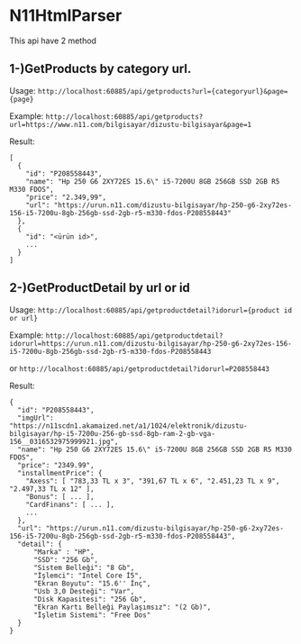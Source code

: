 # N11HtmlParser
This api have 2 method

## 1-)GetProducts by category url.

Usage: ``` http://localhost:60885/api/getproducts?url={categoryurl}&page={page} ```

Example: ``` http://localhost:60885/api/getproducts?url=https://www.n11.com/bilgisayar/dizustu-bilgisayar&page=1 ```

Result:
```
[
  {
    "id": "P208558443",
    "name": "Hp 250 G6 2XY72ES 15.6\" i5-7200U 8GB 256GB SSD 2GB R5 M330 FDOS",
    "price": "2.349,99",
    "url": "https://urun.n11.com/dizustu-bilgisayar/hp-250-g6-2xy72es-156-i5-7200u-8gb-256gb-ssd-2gb-r5-m330-fdos-P208558443"
  },
  {
    "id": "<ürün id>",
    ...
  }
]
```

## 2-)GetProductDetail by url or id

Usage: ``` http://localhost:60885/api/getproductdetail?idorurl={product id or url} ```

Example: ``` http://localhost:60885/api/getproductdetail?idorurl=https://urun.n11.com/dizustu-bilgisayar/hp-250-g6-2xy72es-156-i5-7200u-8gb-256gb-ssd-2gb-r5-m330-fdos-P208558443 ```

or
``` http://localhost:60885/api/getproductdetail?idorurl=P208558443 ```

Result: 

```
{
  "id": "P208558443",
  "imgUrl": "https://n11scdn1.akamaized.net/a1/1024/elektronik/dizustu-bilgisayar/hp-i5-7200u-256-gb-ssd-8gb-ram-2-gb-vga-156__0316532975999921.jpg",
  "name": "Hp 250 G6 2XY72ES 15.6\" i5-7200U 8GB 256GB SSD 2GB R5 M330 FDOS",
  "price": "2349.99",
  "installmentPrice": {
    "Axess": [ "783,33 TL x 3", "391,67 TL x 6", "2.451,23 TL x 9", "2.497,33 TL x 12" ],
    "Bonus": [ ... ],
    "CardFinans": [ ... ],
    ...
  },
  "url": "https://urun.n11.com/dizustu-bilgisayar/hp-250-g6-2xy72es-156-i5-7200u-8gb-256gb-ssd-2gb-r5-m330-fdos-P208558443",
  "detail": {
      "Marka" : "HP",
      "SSD": "256 Gb",
      "Sistem Belleği": "8 Gb",
      "İşlemci": "Intel Core İ5",
      "Ekran Boyutu": "15.6'' İnç",
      "Usb 3,0 Desteği": "Var",
      "Disk Kapasitesi": "256 Gb",
      "Ekran Kartı Belleği Paylaşımsız": "(2 Gb)",
      "İşletim Sistemi": "Free Dos"
  }
}
```
